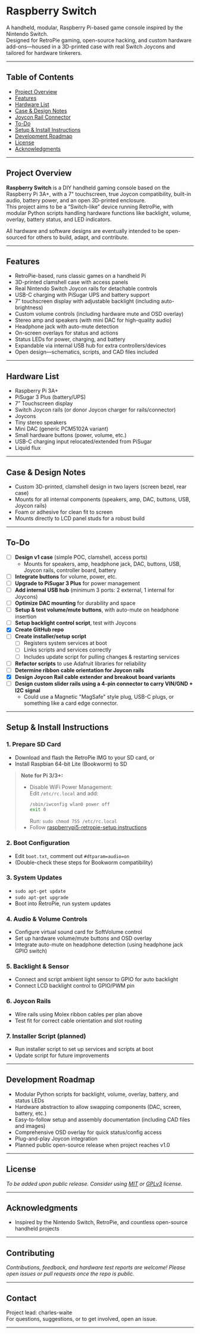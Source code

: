 # Raspberry Switch

A handheld, modular, Raspberry Pi-based game console inspired by the Nintendo Switch.  
Designed for RetroPie gaming, open-source hacking, and custom hardware add-ons—housed in a 3D-printed case with real Switch Joycons and tailored for hardware tinkerers.

---

## Table of Contents

- [Project Overview](#project-overview)
- [Features](#features)
- [Hardware List](#hardware-list)
- [Case & Design Notes](#case--design-notes)
- [Joycon Rail Connector](#joycon-rail-connector)
- [To-Do](#to-do)
- [Setup & Install Instructions](#setup--install-instructions)
- [Development Roadmap](#development-roadmap)
- [License](#license)
- [Acknowledgments](#acknowledgments)

---

## Project Overview

**Raspberry Switch** is a DIY handheld gaming console based on the Raspberry Pi 3A+, with a 7" touchscreen, true Joycon compatibility, built-in audio, battery power, and an open 3D-printed enclosure.  
This project aims to be a “Switch-like” device running RetroPie, with modular Python scripts handling hardware functions like backlight, volume, overlay, battery status, and LED indicators.

All hardware and software designs are eventually intended to be open-sourced for others to build, adapt, and contribute.

---

## Features

- RetroPie-based, runs classic games on a handheld Pi
- 3D-printed clamshell case with access panels
- Real Nintendo Switch Joycon rails for detachable controls
- USB-C charging with PiSugar UPS and battery support
- 7” touchscreen display with adjustable backlight (including auto-brightness)
- Custom volume controls (including hardware mute and OSD overlay)
- Stereo amp and speakers (with mini DAC for high-quality audio)
- Headphone jack with auto-mute detection
- On-screen overlays for status and actions
- Status LEDs for power, charging, and battery
- Expandable via internal USB hub for extra controllers/devices
- Open design—schematics, scripts, and CAD files included

---

## Hardware List

- Raspberry Pi 3A+
- PiSugar 3 Plus (battery/UPS)
- 7” Touchscreen display
- Switch Joycon rails (or donor Joycon charger for rails/connector)
- Joycons
- Tiny stereo speakers
- Mini DAC (generic PCM5102A variant)
- Small hardware buttons (power, volume, etc.)
- USB-C charging input relocated/extended from PiSugar
- Liquid flux

---

## Case & Design Notes

- Custom 3D-printed, clamshell design in two layers (screen bezel, rear case)
- Mounts for all internal components (speakers, amp, DAC, buttons, USB, Joycon rails)
- Foam or adhesive for clean fit to screen
- Mounts directly to LCD panel studs for a robust build

---

## To-Do

- [ ] **Design v1 case** (simple POC, clamshell, access ports)
    - Mounts for speakers, amp, headphone jack, DAC, buttons, USB, Joycon rails, controller board, battery
- [ ] **Integrate buttons** for volume, power, etc.
- [ ] **Upgrade to PiSugar 3 Plus** for power management
- [ ] **Add internal USB hub** (minimum 3 ports: 2 external, 1 internal for Joycons)
- [ ] **Optimize DAC mounting** for durability and space
- [ ] **Setup & test volume/mute buttons**, with auto-mute on headphone insertion
- [ ] **Setup backlight control script**, test with Joycons
- [x] **Create GitHub repo**
- [ ] **Create installer/setup script**
    - [ ] Registers system services at boot
    - [ ] Links scripts and services correctly
    - [ ] Includes update script for pulling changes & restarting services
- [ ] **Refactor scripts** to use Adafruit libraries for reliability
- [ ] **Determine ribbon cable orientation for Joycon rails**
- [x] **Design Joycon Rail cable extender and breakout board variants**
- [ ] **Design custom slider rails using a 4-pin connector to carry VIN/GND + I2C signal**
	- 	Could use a Magnetic "MagSafe" style plug, USB-C plugs, or something like a card edge connector.

---

## Setup & Install Instructions

### 1. Prepare SD Card

- Download and flash the RetroPie IMG to your SD card, or
- Install Raspbian 64-bit Lite (Bookworm) to SD

> **Note for Pi 3/3+:**  
> - Disable WiFi Power Management:  
>   Edit `/etc/rc.local` and add:  
>   ```sh
>   /sbin/iwconfig wlan0 power off
>   exit 0
>   ```
>   Run: `sudo chmod 755 /etc/rc.local`
> - Follow [raspberrypi5-retropie-setup instructions](https://github.com/danielfreer/raspberrypi5-retropie-setup)

### 2. Boot Configuration

- Edit `boot.txt`, comment out `#dtparam=audio=on`
- (Double-check these steps for Bookworm compatibility)

### 3. System Updates

- `sudo apt-get update`
- `sudo apt-get upgrade`
- Boot into RetroPie, run system updates

### 4. Audio & Volume Controls

- Configure virtual sound card for SoftVolume control
- Set up hardware volume/mute buttons and OSD overlay
- Integrate auto-mute on headphone detection (using headphone jack GPIO switch)

### 5. Backlight & Sensor

- Connect and script ambient light sensor to GPIO for auto backlight
- Connect LCD backlight control to GPIO/PWM pin

### 6. Joycon Rails

- Wire rails using Molex ribbon cables per plan above
- Test fit for correct cable orientation and slot routing

### 7. Installer Script (planned)

- Run installer script to set up services and scripts at boot
- Update script for future improvements

---

## Development Roadmap

- Modular Python scripts for backlight, volume, overlay, battery, and status LEDs
- Hardware abstraction to allow swapping components (DAC, screen, battery, etc.)
- Easy-to-follow setup and assembly documentation (including CAD files and images)
- Comprehensive OSD overlay for quick status/config access
- Plug-and-play Joycon integration
- Planned public open-source release when project reaches v1.0

---

## License

*To be added upon public release. Consider using [MIT](https://choosealicense.com/licenses/mit/) or [GPLv3](https://choosealicense.com/licenses/gpl-3.0/) license.*

---

## Acknowledgments

- Inspired by the Nintendo Switch, RetroPie, and countless open-source handheld projects

---

## Contributing

*Contributions, feedback, and hardware test reports are welcome! Please open issues or pull requests once the repo is public.*

---

## Contact

Project lead: charles-waite  
For questions, suggestions, or to get involved, open an issue.

---